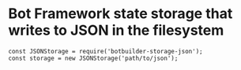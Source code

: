# Bot Framework state storage that writes to JSON in the filesystem

```
const JSONStorage = require('botbuilder-storage-json');
const storage = new JSONStorage('path/to/json');
```
